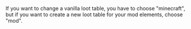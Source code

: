 If you want to change a vanilla loot table, you have to choose "minecraft", but if you want to create a new loot table for your mod elements, choose "mod".
